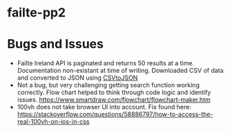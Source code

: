 # failte-pp2

# Bugs and Issues
- Failte Ireland API is paginated and returns 50 results at a time. Documentation non-existant at time of writing. Downloaded CSV of data and converted to JSON using [CSVtoJSON](https://csvjson.com/csv2json)
- Not a bug, but very challenging getting search function working correctly. Flow chart helped to think through code logic and identify issues. https://www.smartdraw.com/flowchart/flowchart-maker.htm
- 100vh does not take browser UI into account. Fix found here: https://stackoverflow.com/questions/58886797/how-to-access-the-real-100vh-on-ios-in-css